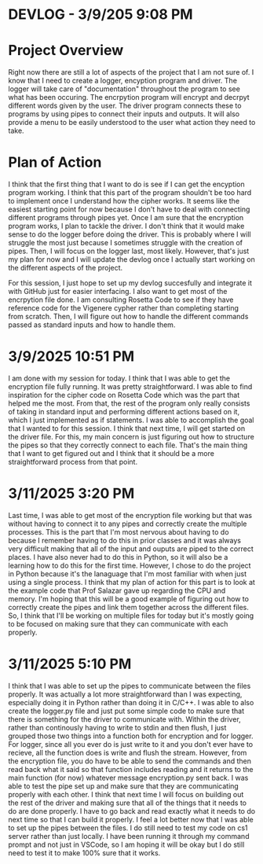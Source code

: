 # DEVLOG - 3/9/205 9:08 PM

# Project Overview
Right now there are still a lot of aspects of the project that I am not sure of. I know that I need to create a logger, encyption program and driver. The logger will take care of "documentation" throughout the program to see what has been occuring. The encrpytion program will encrypt and decrpyt different words given by the user. The driver program connects these to programs by using pipes to connect their inputs and outputs. It will also provide a menu to be easily understood to the user what action they need to take.

# Plan of Action
I think that the first thing that I want to do is see if I can get the encyption program working. I think that this part of the program shouldn't be too hard to implement once I understand how the cipher works. It seems like the easiest starting point for now because I don't have to deal with connecting different programs through pipes yet. Once I am sure that the encryption program works, I plan to tackle the driver. I don't think that it would make sense to do the logger before doing the driver. This is probably where I will struggle the most just because I sometimes struggle with the creation of pipes. Then, I will focus on the logger last, most likely. However, that's just my plan for now and I will update the devlog once I actually start working on the different aspects of the project. 


For this session, I just hope to set up my devlog succesfully and integrate it with GitHub just for easier interfacing. I also want to get most of the encrpytion file done. I am consulting Rosetta Code to see if they have reference code for the Vigenere cypher rather than completing starting from scratch. Then, I will figure out how to handle the different commands passed as standard inputs and how to handle them. 

# 3/9/2025 10:51 PM
I am done with my session for today. I think that I was able to get the encryption file fully running. It was pretty straightforward. I was able to find inspiration for the cipher code on Rosetta Code which was the part that helped me the most. From that, the rest of the program only really consists of taking in standard input and performing different actions based on it, which I just implemented as if statements. I was able to accomplish the goal that I wanted to for this session. I think that next time, I will get started on the driver file. For this, my main concern is just figuring out how to structure the pipes so that they correctly connect to each file. That's the main thing that I want to get figured out and I think that it should be a more straightforward process from that point.

# 3/11/2025 3:20 PM
Last time, I was able to get most of the encryption file working but that was without having to connect it to any pipes and correctly create the multiple processes. This is the part that I'm most nervous about having to do because I remember having to do this in prior classes and it was always very difficult making that all of the input and ouputs are piped to the correct places. I have also never had to do this in Python, so it will also be a learning how to do this for the first time. However, I chose to do the project in Python because it's the lanaguage that I'm most familiar with when just using a single process. I think that my plan of action for this part is to look at the example code that Prof Salazar gave up regarding the CPU and memory. I'm hoping that this will be a good example of figuring out how to correctly create the pipes and link them together across the different files. So, I think that I'll be working on multiple files for today but it's mostly going to be focused on making sure that they can communicate with each properly. 

# 3/11/2025 5:10 PM
I think that I was able to set up the pipes to communicate between the files properly. It was actually a lot more straightforward than I was expecting, especially doing it in Python rather than doing it in C/C++. I was able to also create the logger.py file and just put some simple code to make sure that there is something for the driver to communicate with. Within the driver, rather than continously having to write to stdin and then flush, I just grouped those two things into a function both for encryption and for logger. For logger, since all you ever do is just write to it and you don't ever have to recieve, all the function does is write and flush the stream. However, from the encryption file, you do have to be able to send the commands and then read back what it said so that function includes reading and it returns to the main function (for now) whatever message encryption.py sent back. I was able to test the pipe set up and make sure that they are communicating properly with each other. I think that next time I will focus on building out the rest of the driver and making sure that all of the things that it needs to do are done properly. I have to go back and read exactly what it needs to do next time so that I can build it properly. I feel a lot better now that I was able to set up the pipes between the files. I do still need to test my code on cs1 server rather than just locally. I have been running it through my command prompt and not just in VSCode, so I am hoping it will be okay but I do still need to test it to make 100% sure that it works. 